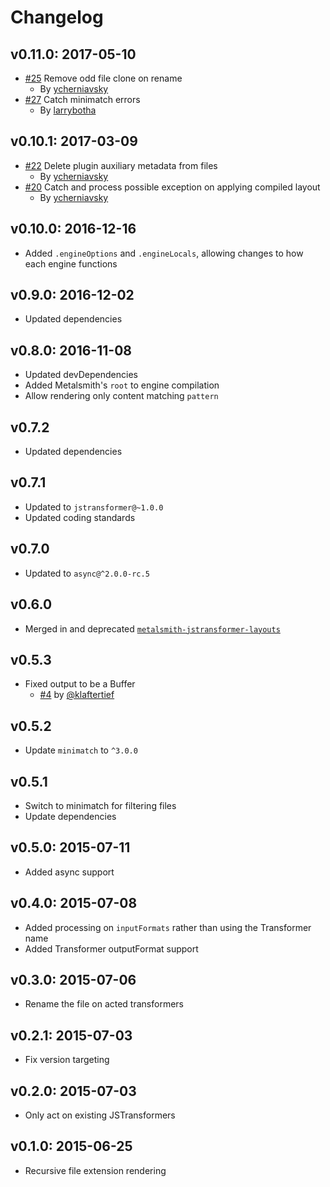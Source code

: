 # Changelog

## v0.11.0: 2017-05-10

- [#25](https://github.com/RobLoach/metalsmith-jstransformer/pull/25) Remove odd file clone on rename
  - By [ycherniavsky](https://github.com/ycherniavsky)
- [#27](https://github.com/RobLoach/metalsmith-jstransformer/pull/27) Catch minimatch errors
  - By [larrybotha](https://github.com/larrybotha)

## v0.10.1: 2017-03-09

- [#22](https://github.com/RobLoach/metalsmith-jstransformer/pull/22) Delete plugin auxiliary metadata from files
  - By [ycherniavsky](https://github.com/ycherniavsky)
- [#20](https://github.com/RobLoach/metalsmith-jstransformer/pull/20) Catch and process possible exception on applying compiled layout
  - By [ycherniavsky](https://github.com/ycherniavsky)

## v0.10.0: 2016-12-16

- Added `.engineOptions` and `.engineLocals`, allowing changes to how each engine functions

## v0.9.0: 2016-12-02

- Updated dependencies

## v0.8.0: 2016-11-08

- Updated devDependencies
- Added Metalsmith's `root` to engine compilation
- Allow rendering only content matching `pattern`

## v0.7.2

- Updated dependencies

## v0.7.1

- Updated to `jstransformer@~1.0.0`
- Updated coding standards

## v0.7.0

- Updated to `async@^2.0.0-rc.5`

## v0.6.0

- Merged in and deprecated [`metalsmith-jstransformer-layouts`](https://github.com/RobLoach/metalsmith-jstransformer-layouts)

## v0.5.3

- Fixed output to be a Buffer
  - [#4](https://github.com/RobLoach/metalsmith-jstransformer/pull/4) by [@klaftertief](https://github.com/klaftertief)

## v0.5.2

- Update `minimatch` to `^3.0.0`

## v0.5.1

- Switch to minimatch for filtering files
- Update dependencies

## v0.5.0: 2015-07-11

- Added async support

## v0.4.0: 2015-07-08

- Added processing on `inputFormats` rather than using the Transformer name
- Added Transformer outputFormat support

## v0.3.0: 2015-07-06

- Rename the file on acted transformers

## v0.2.1: 2015-07-03

- Fix version targeting

## v0.2.0: 2015-07-03

- Only act on existing JSTransformers

## v0.1.0: 2015-06-25

- Recursive file extension rendering
